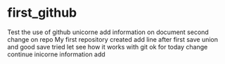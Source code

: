 # first_github
Test the use of github 
unicorne add information on document
second change on repo
My first repository created
add line after first save
union and good save tried 
let see how it works with git
ok for today change continue
inicorne information add
